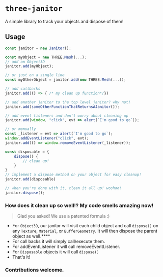 # `three-janitor`

A simple library to track your objects and dispose of them!


## Usage

```ts
const janitor = new Janitor();

const myObject = new THREE.Mesh(...);
// add an Object3D
janitor.add(myObject);

// or just on a single line
const myOtherObject = janitor.add(new THREE.Mesh(...));

// add callbacks
janitor.add(() => { /* my clean up function*/})

// add another janitor to the top level janitor? why not!
janitor.add(someOtherFunctionThatReturnsAJanitor());

// add event listeners and don't worry about cleaning up
janitor.add(window, "click", evt => alert(`I'm good to go`));

// or manually
const _listener = evt => alert(`I'm good to go`);
window.addEventListener("click", evt);
janitor.add(() => window.removeEventListener(_listener));

const disposable = {
    dispose() {
        // clean up!
    }
}
// implement a dispose method on your object for easy cleanup!
janitor.add(disposable)

// when you're done with it, clean it all up! woohoo!
janitor.dispose();

```

### How does it clean up so well!? My code smells amazing now!
> Glad you asked! We use a patented formula :)
- For `Object3D`, our janitor will visit each child object and call `dispose()` on any `Texture`, `Material`, or `BufferGeometry`. It will then dispose the parent object as well.****
- For call backs it will simply call/execute them.
- For addEventListener it will call removeEventListener.
- For `Disposable` objects it will call `dispose()`
- That's it!

### Contributions welcome.